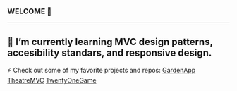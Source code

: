 ### WELCOME 👋
---
 🌱 I’m currently learning MVC design patterns, accesibility standars, and responsive design.
---
 ⚡ Check out some of my favorite projects and repos: 
[GardenApp](https://github.com/esievaughn/Python-Live-Project)
[TheatreMVC](https://github.com/esievaughn/Python-Live-Project)
[TwentyOneGame](https://github.com/esievaughn/C-Sharp-Projects/tree/master/TwentyOne)
